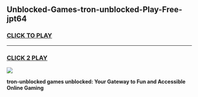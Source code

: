 
## Unblocked-Games-tron-unblocked-Play-Free-jpt64
<h3>
<a href="https://premium76.site?title=tron-unblocked&ref=19M">CLICK TO PLAY</a></h3>
<hr>

<h3>
<a href="https://premium76.site?title=tron-unblocked&ref=19M">CLICK 2 PLAY</a>
  
</h3>

<a href="https://premium76.site?title=tron-unblocked&ref=19M"><img src="https://clearcache.store/games.png"></a>


**tron-unblocked games unblocked: Your Gateway to Fun and Accessible Online Gaming**
